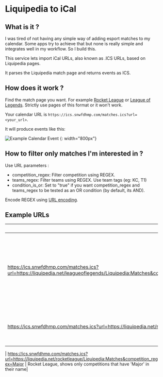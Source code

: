 # Liquipedia to iCal

## What is it ?

I was tired of not having any simple way of adding esport matches to my calendar. Some apps try to achieve that but none is really simple and integrates well in my workflow. So I build this.

This service lets import iCal URLs, also known as .ICS URLs, based on Liquipedia pages.

It parses the Liquipedia match page and returns events as ICS.

## How does it work ?

Find the match page you want. For example [Rocket League](https://liquipedia.net/rocketleague/Liquipedia:Matches) or [League of Legends](https://liquipedia.net/leagueoflegends/Liquipedia:Matches). Strictly use pages of this format or it won't work.

Your calendar URL is `https://ics.snwfdhmp.com/matches.ics?url=<your_url>`.

It will produce events like this:

![Example Calendar Event](https://i.imgur.com/ygMA306.png)
{: width="800px"}

## How to filter only matches I'm interested in ?

Use URL parameters :

- competition_regex: Filter competition using REGEX.
- teams_regex: Filter teams using REGEX. Use team tags (eg: KC, T1)
- condition_is_or: Set to "true" if you want competition_regex and teams_regex to be tested as an OR condition (by default, its AND).

Encode REGEX using [URL encoding](https://www.urlencoder.org/).

## Example URLs

| url                                                                                                                                                                                                  | description                                                                                         |
| ---------------------------------------------------------------------------------------------------------------------------------------------------------------------------------------------------- | --------------------------------------------------------------------------------------------------- |
| https://ics.snwfdhmp.com/matches.ics?url=https://liquipedia.net/leagueoflegends/Liquipedia:Matches&competition_regex=%5EWorlds&condition_is_or=true&teams_regex=%5E%28KC%7CM8%7CVIT%7CBDS%7CG2%29%24 | League of Legends, shows Worlds matches and also any matches featuring KC or M8 or VIT or BDS or G2 |
| https://ics.snwfdhmp.com/matches.ics?url=https://liquipedia.net/rocketleague/Liquipedia:Matches&teams_regex=%5EKC%24                                                                                 | Rocket League, shows only matches featuring KC                                                      |

| https://ics.snwfdhmp.com/matches.ics?url=https://liquipedia.net/rocketleague/Liquipedia:Matches&competition_regex=Major | Rocket League, shows only competitions that have 'Major' in their name|
